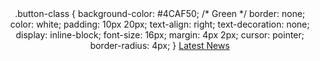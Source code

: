 <html>
	<title>Styled Link as Button</title>
	<header>
		.button-class {
			background-color: #4CAF50;
			/* Green */
			border: none;
			color: white;
			padding: 10px 20px;
			text-align: right;
			text-decoration: none;
			display: inline-block;
			font-size: 16px;
			margin: 4px 2px;
			cursor: pointer;
			border-radius: 4px;
		}
	<a href="https://authe-contact-magazine.github.io/LatestNews.html" class="button-class">
      Latest News</a>
</header>

</html>
